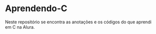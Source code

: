 # Aprendendo-C
Neste repositório se encontra as anotações e os códigos do que aprendi em C na Alura.
